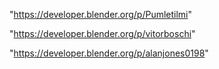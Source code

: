 "https://developer.blender.org/p/Pumletilmi"

"https://developer.blender.org/p/vitorboschi"

"https://developer.blender.org/p/alanjones0198"

 
 
